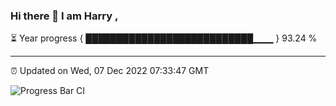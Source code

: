 ### Hi there 👋 I am Harry , 

⏳ Year progress { ███████████████████████████▁▁▁ } 93.24 %

---

⏰ Updated on Wed, 07 Dec 2022 07:33:47 GMT

![Progress Bar CI](https://github.com/duykhang68/duykhang68/workflows/Progress%20Bar%20CI/badge.svg)
